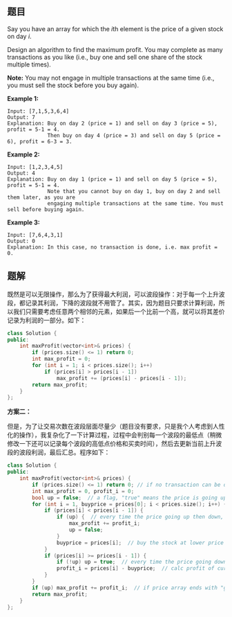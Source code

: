 ## 题目

Say you have an array for which the *i*th element is the price of a given stock on day *i*.

Design an algorithm to find the maximum profit. You may complete as many transactions as you like (i.e., buy one and sell one share of the stock multiple times).

**Note:** You may not engage in multiple transactions at the same time (i.e., you must sell the stock before you buy again).

**Example 1:**

```
Input: [7,1,5,3,6,4]
Output: 7
Explanation: Buy on day 2 (price = 1) and sell on day 3 (price = 5), profit = 5-1 = 4.
             Then buy on day 4 (price = 3) and sell on day 5 (price = 6), profit = 6-3 = 3.
```

**Example 2:**

```
Input: [1,2,3,4,5]
Output: 4
Explanation: Buy on day 1 (price = 1) and sell on day 5 (price = 5), profit = 5-1 = 4.
             Note that you cannot buy on day 1, buy on day 2 and sell them later, as you are
             engaging multiple transactions at the same time. You must sell before buying again.
```

**Example 3:**

```
Input: [7,6,4,3,1]
Output: 0
Explanation: In this case, no transaction is done, i.e. max profit = 0.
```



## 题解

既然是可以无限操作，那么为了获得最大利润，可以波段操作：对于每一个上升波段，都记录其利润，下降的波段就不用管了。其实，因为题目只要求计算利润，所以我们只需要考虑任意两个相邻的元素，如果后一个比前一个高，就可以将其差价记录为利润的一部分。如下：

```cpp
class Solution {
public:
    int maxProfit(vector<int>& prices) {
        if (prices.size() <= 1) return 0;
        int max_profit = 0;
        for (int i = 1; i < prices.size(); i++) 
            if (prices[i] > prices[i - 1]) 
                max_profit += (prices[i] - prices[i - 1]);
        return max_profit;
    }
};
```

**方案二：**

但是，为了让交易次数在波段层面尽量少（题目没有要求，只是我个人考虑到人性化的操作），我复杂化了一下计算过程，过程中会判别每一个波段的最低点（稍微修改一下还可以记录每个波段的高低点价格和买卖时间），然后去更新当前上升波段的波段利润，最后汇总。程序如下：

```cpp
class Solution {
public:
    int maxProfit(vector<int>& prices) {
        if (prices.size() <= 1) return 0; // if no transaction can be done, profit is 0.
        int max_profit = 0, profit_i = 0;
        bool up = false;  // a flag, "true" means the price is going up
        for (int i = 1, buyprice = prices[0]; i < prices.size(); i++) {
            if (prices[i] < prices[i - 1]) {
                if (up) {  // every time the price going up then down, sell the stock
                    max_profit += profit_i;
                    up = false;
                }
                buyprice = prices[i];  // buy the stock at lower price
            }
            if (prices[i] >= prices[i - 1]) {
                if (!up) up = true;  // every time the price going down then up, set flag
                profit_i = prices[i] - buyprice;  // calc profit of current transaction
            }
        }
        if (up) max_profit += profit_i;  // if price array ends with "going up", add the profit_i
        return max_profit;
    }
};
```

